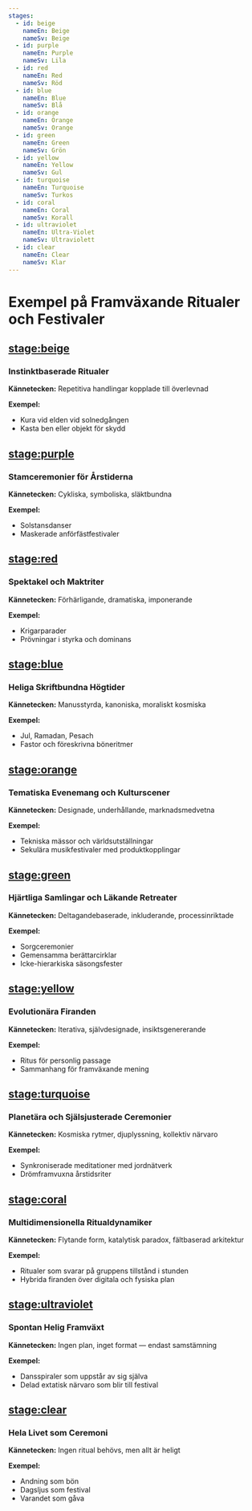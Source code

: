 ```yaml
---
stages:
  - id: beige
    nameEn: Beige
    nameSv: Beige
  - id: purple
    nameEn: Purple
    nameSv: Lila
  - id: red
    nameEn: Red
    nameSv: Röd
  - id: blue
    nameEn: Blue
    nameSv: Blå
  - id: orange
    nameEn: Orange
    nameSv: Orange
  - id: green
    nameEn: Green
    nameSv: Grön
  - id: yellow
    nameEn: Yellow
    nameSv: Gul
  - id: turquoise
    nameEn: Turquoise
    nameSv: Turkos
  - id: coral
    nameEn: Coral
    nameSv: Korall
  - id: ultraviolet
    nameEn: Ultra-Violet
    nameSv: Ultraviolett
  - id: clear
    nameEn: Clear
    nameSv: Klar
---
```


# Exempel på Framväxande Ritualer och Festivaler

## <stage:beige>

### Instinktbaserade Ritualer

**Kännetecken:** Repetitiva handlingar kopplade till överlevnad

**Exempel:**
- Kura vid elden vid solnedgången
- Kasta ben eller objekt för skydd

## <stage:purple>

### Stamceremonier för Årstiderna

**Kännetecken:** Cykliska, symboliska, släktbundna

**Exempel:**
- Solstansdanser
- Maskerade anförfästfestivaler

## <stage:red>

### Spektakel och Maktriter

**Kännetecken:** Förhärligande, dramatiska, imponerande

**Exempel:**
- Krigarparader
- Prövningar i styrka och dominans

## <stage:blue>

### Heliga Skriftbundna Högtider

**Kännetecken:** Manusstyrda, kanoniska, moraliskt kosmiska

**Exempel:**
- Jul, Ramadan, Pesach
- Fastor och föreskrivna böneritmer

## <stage:orange>

### Tematiska Evenemang och Kulturscener

**Kännetecken:** Designade, underhållande, marknadsmedvetna

**Exempel:**
- Tekniska mässor och världsutställningar
- Sekulära musikfestivaler med produktkopplingar

## <stage:green>

### Hjärtliga Samlingar och Läkande Retreater

**Kännetecken:** Deltagandebaserade, inkluderande, processinriktade

**Exempel:**
- Sorgceremonier
- Gemensamma berättarcirklar
- Icke-hierarkiska säsongsfester

## <stage:yellow>

### Evolutionära Firanden

**Kännetecken:** Iterativa, självdesignade, insiktsgenererande

**Exempel:**
- Ritus för personlig passage
- Sammanhang för framväxande mening

## <stage:turquoise>

### Planetära och Själsjusterade Ceremonier

**Kännetecken:** Kosmiska rytmer, djuplyssning, kollektiv närvaro

**Exempel:**
- Synkroniserade meditationer med jordnätverk
- Drömframvuxna årstidsriter

## <stage:coral>

### Multidimensionella Ritualdynamiker

**Kännetecken:** Flytande form, katalytisk paradox, fältbaserad arkitektur

**Exempel:**
- Ritualer som svarar på gruppens tillstånd i stunden
- Hybrida firanden över digitala och fysiska plan

## <stage:ultraviolet>

### Spontan Helig Framväxt

**Kännetecken:** Ingen plan, inget format — endast samstämning

**Exempel:**
- Dansspiraler som uppstår av sig själva
- Delad extatisk närvaro som blir till festival

## <stage:clear>

### Hela Livet som Ceremoni

**Kännetecken:** Ingen ritual behövs, men allt är heligt

**Exempel:**
- Andning som bön
- Dagsljus som festival
- Varandet som gåva

